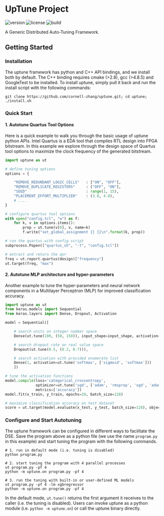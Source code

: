 # UpTune Project 

![version](https://img.shields.io/badge/version-2020.06-blue?style=flat-square)
![license](https://img.shields.io/badge/license-BSD-brightgreen?style=flat-square)
![build](https://img.shields.io/circleci/build/github/cornell-zhang/uptune/master?style=flat-square)

A Generic Distributed Auto-Tuning Framework. 

## Getting Started

### Installation

The uptune framework has python and C++ API bindings, and we install both by default. The C++ binding requires cmake (>2.8), gcc (>4.8.5) and GoogleTest to be installed. To install uptune, simply pull it back and run the install script with the following commands:

```shell
git clone https://github.com/cornell-zhang/uptune.git; cd uptune;
./install.sh 
```

### Quick Start 

#### 1. Autotune Quartus Tool Options

Here is a quick example to walk you through the basic usage of uptune python APIs. Intel Quartus is a EDA tool that compiles RTL design into FPGA bitstream. In this example we explore through the design space of Quartus tool options to maximize the clock frequency of the generated bitstream.  
 
```python
import uptune as ut

# define tuning options
options = {

    "REMOVE_REDUNDANT_LOGIC_CELLS"   : ["ON", "OFF"],
    "REMOVE_DUPLICATE_REGISTERS"     : ["OFF", "ON"],
    "SEED"                           : range(1, 15),
    "PLACEMENT_EFFORT_MULTIPLIER"    : (3.0, 4.0),
    # ....
}

# configure quartus tool options
with open("config.tcl", "w") as f:
    for k, v in options.items():
        prop = ut.tune(v[0], v, name=k)
        f.write("set_global_assignment {} {}\n".format(k, prop))

# run the quartus with config script
subprocess.Popen(["quartus_sh", "-t", "config.tcl"])

# extract and return the qor 
freq = ut.report.quartus(design)["frequency"]
ut.target(freq, "max")
```

#### 2. Autotune MLP architecture and hyper-parameters 

Another example to tune the hyper-parameters and neural network components in a Multilayer Perceptron (MLP) for improved classification accuracy. 

```python   
import uptune as ut 
from keras.models import Sequential 
from keras.layers import Dense, Dropout, Activation 

model = Sequential([    

    # search units on integer number space  
    Dense(ut.tune(100, (50, 150)), input_shape=input_shape, activation='relu'), 

    # search dropout rate on real value space   
    Dropout(ut.tune(0.5, (0.2, 0.7))),  

    # search activation with provided enumerate list    
    Dense(1, activation=ut.tune('softmax', ['sigmoid', 'softmax'])) 
    ])  

# tune the activation functions 
model.compile(loss='categorical_crossentropy',  
              optimizer=ut.tune('sgd', ['adam', 'rmsprop', 'sgd', 'adadelta']), 
              metrics=['accuracy']) 
model.fit(x_train, y_train, epochs=20, batch_size=128)  

# maximize classification accuracy on test dataset  
score = ut.target(model.evaluate(x_test, y_test, batch_size=128), objective='max')  
```

### Configure and Start Autotuning

The uptune framework can be configured in different ways to facilitate the DSE. Save the program above as a python file (we use the name `program.py` in this example) and start tuning the program with the following commands.

```shell
# 1. run in default mode (i.e. tuning is disabled)
python program.py

# 2. start tuning the program with 4 parallel processes 
ut program.py -pf 4
python -m uptune.on program.py -pf 4

# 3. run the tuning with built-in or user-defined ML models
ut program.py -pf 4 -lm xgbregressor
python -m uptune.on program.py -pf 4

```
In the default mode, `ut.tune()` returns the first argument it receives to the caller (i.e. the tuning is disabled). Users can invoke uptune as a python module (i.e. `python -m uptune.on`) or call the uptune binary directly.
